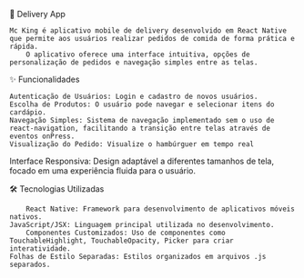 📱 Delivery App

	Mc King é aplicativo mobile de delivery desenvolvido em React Native que permite aos usuários realizar pedidos de comida de forma prática e rápida.
        O aplicativo oferece uma interface intuitiva, opções de personalização de pedidos e navegação simples entre as telas.
 
✨ Funcionalidades

	Autenticação de Usuários: Login e cadastro de novos usuários.
	Escolha de Produtos: O usuário pode navegar e selecionar itens do cardápio.
	Navegação Simples: Sistema de navegação implementado sem o uso de react-navigation, facilitando a transição entre telas através de eventos onPress.
	Visualização do Pedido: Visualize o hambúrguer em tempo real
Interface Responsiva: Design adaptável a diferentes tamanhos de tela, focado em uma experiência fluida para o usuário.
	
 🛠️ Tecnologias Utilizadas
 
        React Native: Framework para desenvolvimento de aplicativos móveis nativos.
	JavaScript/JSX: Linguagem principal utilizada no desenvolvimento.
        Componentes Customizados: Uso de componentes como TouchableHighlight, TouchableOpacity, Picker para criar interatividade.
	Folhas de Estilo Separadas: Estilos organizados em arquivos .js separados.
